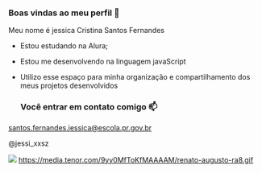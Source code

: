 ### Boas vindas ao meu perfil 💙

Meu nome é jessica Cristina Santos Fernandes 

- Estou estudando na Alura;
- Estou me desenvolvendo na linguagem javaScript
- Utilizo esse espaço para minha organização e compartilhamento dos meus projetos desenvolvidos

  ### Você entrar em contato comigo 📫

 santos.fernandes.jessica@escola.pr.gov.br 
 
 @jessi_xxsz

![]( https://media.tenor.com/9yy0MfToKfMAAAAM/renato-augusto-ra8.gif)
 https://media.tenor.com/9yy0MfToKfMAAAAM/renato-augusto-ra8.gif
